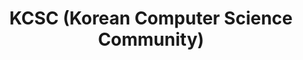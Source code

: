 ---
title: "KCSC (Korean Computer Science Community)"
collection: activities
type: club
# permalink: /work-experiences/computing-fundamentals-ta-neu/ 
role: Founder
period: Sep 2023 - Present
authors: 
bookcover: 
classes: wide
description: <p><ul><li>Designed a club organization that would provide easier and intriguing programming experiences and a community space for developers.</li><li>Planned a semester long workshop for personal website development covering HTML, CSS, and JavaScript.</li><li>Assisted workshop attendees with developing their websites every week.</li></ul></p>
---